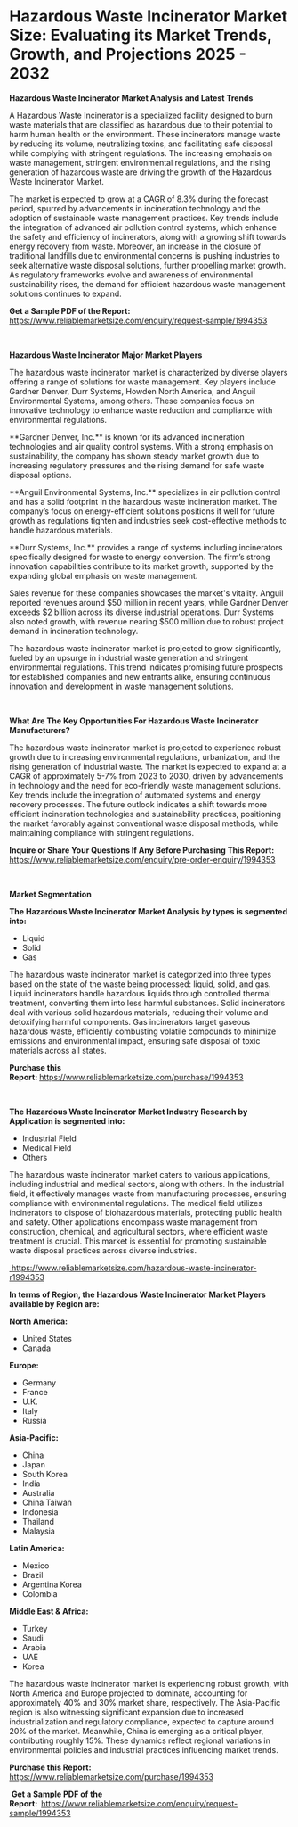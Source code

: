 <p><h1>Hazardous Waste Incinerator Market Size: Evaluating its Market Trends, Growth, and Projections 2025 - 2032</h1></p><p><strong>Hazardous Waste Incinerator Market Analysis and Latest Trends</strong></p>
<p><p>A Hazardous Waste Incinerator is a specialized facility designed to burn waste materials that are classified as hazardous due to their potential to harm human health or the environment. These incinerators manage waste by reducing its volume, neutralizing toxins, and facilitating safe disposal while complying with stringent regulations. The increasing emphasis on waste management, stringent environmental regulations, and the rising generation of hazardous waste are driving the growth of the Hazardous Waste Incinerator Market.</p><p>The market is expected to grow at a CAGR of 8.3% during the forecast period, spurred by advancements in incineration technology and the adoption of sustainable waste management practices. Key trends include the integration of advanced air pollution control systems, which enhance the safety and efficiency of incinerators, along with a growing shift towards energy recovery from waste. Moreover, an increase in the closure of traditional landfills due to environmental concerns is pushing industries to seek alternative waste disposal solutions, further propelling market growth. As regulatory frameworks evolve and awareness of environmental sustainability rises, the demand for efficient hazardous waste management solutions continues to expand.</p></p>
<p><strong>Get a Sample PDF of the Report:&nbsp;</strong> <a href="https://www.reliablemarketsize.com/enquiry/request-sample/1994353?utm_campaign=1845&utm_medium=2&utm_source=Github&utm_content=ia&utm_term=16042025&utm_id=hazardous-waste-incinerator">https://www.reliablemarketsize.com/enquiry/request-sample/1994353</a></p>
<p>&nbsp;</p>
<p><strong>Hazardous Waste Incinerator Major Market Players</strong></p>
<p><p>The hazardous waste incinerator market is characterized by diverse players offering a range of solutions for waste management. Key players include Gardner Denver, Durr Systems, Howden North America, and Anguil Environmental Systems, among others. These companies focus on innovative technology to enhance waste reduction and compliance with environmental regulations.</p><p>**Gardner Denver, Inc.** is known for its advanced incineration technologies and air quality control systems. With a strong emphasis on sustainability, the company has shown steady market growth due to increasing regulatory pressures and the rising demand for safe waste disposal options.</p><p>**Anguil Environmental Systems, Inc.** specializes in air pollution control and has a solid footprint in the hazardous waste incineration market. The company’s focus on energy-efficient solutions positions it well for future growth as regulations tighten and industries seek cost-effective methods to handle hazardous materials.</p><p>**Durr Systems, Inc.** provides a range of systems including incinerators specifically designed for waste to energy conversion. The firm’s strong innovation capabilities contribute to its market growth, supported by the expanding global emphasis on waste management.</p><p>Sales revenue for these companies showcases the market's vitality. Anguil reported revenues around $50 million in recent years, while Gardner Denver exceeds $2 billion across its diverse industrial operations. Durr Systems also noted growth, with revenue nearing $500 million due to robust project demand in incineration technology.</p><p>The hazardous waste incinerator market is projected to grow significantly, fueled by an upsurge in industrial waste generation and stringent environmental regulations. This trend indicates promising future prospects for established companies and new entrants alike, ensuring continuous innovation and development in waste management solutions.</p></p>
<p>&nbsp;</p>
<p><strong>What Are The Key Opportunities For Hazardous Waste Incinerator Manufacturers?</strong></p>
<p><p>The hazardous waste incinerator market is projected to experience robust growth due to increasing environmental regulations, urbanization, and the rising generation of industrial waste. The market is expected to expand at a CAGR of approximately 5-7% from 2023 to 2030, driven by advancements in technology and the need for eco-friendly waste management solutions. Key trends include the integration of automated systems and energy recovery processes. The future outlook indicates a shift towards more efficient incineration technologies and sustainability practices, positioning the market favorably against conventional waste disposal methods, while maintaining compliance with stringent regulations.</p></p>
<p><strong>Inquire or Share Your Questions If Any Before Purchasing This Report:</strong> <a href="https://www.reliablemarketsize.com/enquiry/pre-order-enquiry/1994353?utm_campaign=1845&utm_medium=2&utm_source=Github&utm_content=ia&utm_term=16042025&utm_id=hazardous-waste-incinerator">https://www.reliablemarketsize.com/enquiry/pre-order-enquiry/1994353</a></p>
<p>&nbsp;</p>
<p><strong>Market Segmentation</strong></p>
<p><strong>The Hazardous Waste Incinerator Market Analysis by types is segmented into:</strong></p>
<p><ul><li>Liquid</li><li>Solid</li><li>Gas</li></ul></p>
<p><p>The hazardous waste incinerator market is categorized into three types based on the state of the waste being processed: liquid, solid, and gas. Liquid incinerators handle hazardous liquids through controlled thermal treatment, converting them into less harmful substances. Solid incinerators deal with various solid hazardous materials, reducing their volume and detoxifying harmful components. Gas incinerators target gaseous hazardous waste, efficiently combusting volatile compounds to minimize emissions and environmental impact, ensuring safe disposal of toxic materials across all states.</p></p>
<p><strong>Purchase this Report:&nbsp;</strong><a href="https://www.reliablemarketsize.com/purchase/1994353?utm_campaign=1845&utm_medium=2&utm_source=Github&utm_content=ia&utm_term=16042025&utm_id=hazardous-waste-incinerator">https://www.reliablemarketsize.com/purchase/1994353</a></p>
<p>&nbsp;</p>
<p><strong>The Hazardous Waste Incinerator Market Industry Research by Application is segmented into:</strong></p>
<p><ul><li>Industrial Field</li><li>Medical Field</li><li>Others</li></ul></p>
<p><p>The hazardous waste incinerator market caters to various applications, including industrial and medical sectors, along with others. In the industrial field, it effectively manages waste from manufacturing processes, ensuring compliance with environmental regulations. The medical field utilizes incinerators to dispose of biohazardous materials, protecting public health and safety. Other applications encompass waste management from construction, chemical, and agricultural sectors, where efficient waste treatment is crucial. This market is essential for promoting sustainable waste disposal practices across diverse industries.</p></p>
<p><a href="https://www.reliablemarketsize.com/hazardous-waste-incinerator-r1994353?utm_campaign=1845&utm_medium=2&utm_source=Github&utm_content=ia&utm_term=16042025&utm_id=hazardous-waste-incinerator">&nbsp;https://www.reliablemarketsize.com/hazardous-waste-incinerator-r1994353</a></p>
<p><strong>In terms of Region, the Hazardous Waste Incinerator Market Players available by Region are:</strong></p>
<p>
    <p> <strong> North America: </strong>
        <ul>
            <li>United States</li>
            <li>Canada</li>
        </ul>
        </p> 
    <p> <strong> Europe: </strong>
        <ul>
            <li>Germany</li>
            <li>France</li>
            <li>U.K.</li>
            <li>Italy</li>
            <li>Russia</li>
        </ul>
        </p> 
    <p> <strong> Asia-Pacific: </strong>
        <ul>
            <li>China</li>
            <li>Japan</li>
            <li>South Korea</li>
            <li>India</li>
            <li>Australia</li>
            <li>China Taiwan</li>
            <li>Indonesia</li>
            <li>Thailand</li>
            <li>Malaysia</li>
        </ul>
        </p> 
    <p> <strong> Latin America: </strong>
        <ul>
            <li>Mexico</li>
            <li>Brazil</li>
            <li>Argentina Korea</li>
            <li>Colombia</li>
        </ul>
        </p> 
    <p> <strong> Middle East & Africa: </strong>
        <ul>
            <li>Turkey</li>
            <li>Saudi</li>
            <li>Arabia</li>
            <li>UAE</li>
            <li>Korea</li>
        </ul>
    </p>
    </p>
<p><p>The hazardous waste incinerator market is experiencing robust growth, with North America and Europe projected to dominate, accounting for approximately 40% and 30% market share, respectively. The Asia-Pacific region is also witnessing significant expansion due to increased industrialization and regulatory compliance, expected to capture around 20% of the market. Meanwhile, China is emerging as a critical player, contributing roughly 15%. These dynamics reflect regional variations in environmental policies and industrial practices influencing market trends.</p></p>
<p><strong>Purchase this Report: </strong><a href="https://www.reliablemarketsize.com/purchase/1994353?utm_campaign=1845&utm_medium=2&utm_source=Github&utm_content=ia&utm_term=16042025&utm_id=hazardous-waste-incinerator">https://www.reliablemarketsize.com/purchase/1994353</a></p>
<p>&nbsp;<strong>Get a Sample PDF of the Report:&nbsp;&nbsp;</strong><a href="https://www.reliablemarketsize.com/enquiry/request-sample/1994353?utm_campaign=1845&utm_medium=2&utm_source=Github&utm_content=ia&utm_term=16042025&utm_id=hazardous-waste-incinerator">https://www.reliablemarketsize.com/enquiry/request-sample/1994353</a></p>
<p><strong></strong></p>
<p><p></p><p></p><p></p></p>